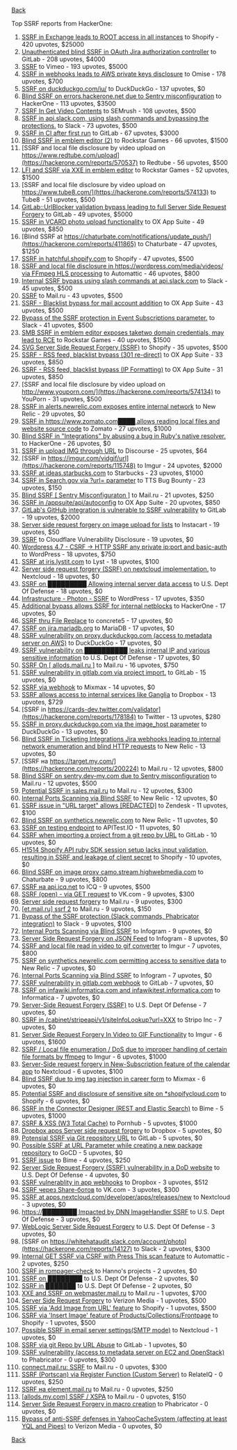 [Back](../README.md)

Top SSRF reports from HackerOne:

1. [SSRF in Exchange leads to ROOT access in all instances](https://hackerone.com/reports/341876) to Shopify - 420 upvotes, $25000
2. [Unauthenticated blind SSRF in OAuth Jira authorization controller](https://hackerone.com/reports/398799) to GitLab - 208 upvotes, $4000
3. [SSRF](https://hackerone.com/reports/549882) to Vimeo - 193 upvotes, $5000
4. [SSRF in webhooks leads to AWS private keys disclosure](https://hackerone.com/reports/508459) to Omise - 178 upvotes, $700
5. [SSRF on duckduckgo.com/iu/](https://hackerone.com/reports/398641) to DuckDuckGo - 137 upvotes, $0
6. [Blind SSRF on errors.hackerone.net due to Sentry misconfiguration](https://hackerone.com/reports/374737) to HackerOne - 113 upvotes, $3500
7. [SSRF In Get Video Contents](https://hackerone.com/reports/643622) to SEMrush - 108 upvotes, $500
8. [SSRF in api.slack.com, using slash commands and bypassing the protections.](https://hackerone.com/reports/381129) to Slack - 73 upvotes, $500
9. [SSRF in CI after first run](https://hackerone.com/reports/369451) to GitLab - 67 upvotes, $3000
10. [Blind SSRF in emblem editor (2)](https://hackerone.com/reports/265050) to Rockstar Games - 66 upvotes, $1500
11. [SSRF and local file disclosure by video upload on https://www.redtube.com/upload](https://hackerone.com/reports/570537) to Redtube - 56 upvotes, $500
12. [LFI and SSRF via XXE in emblem editor](https://hackerone.com/reports/347139) to Rockstar Games - 52 upvotes, $1500
13. [SSRF and local file disclosure by video upload on https://www.tube8.com/](https://hackerone.com/reports/574133) to Tube8 - 51 upvotes, $500
14. [GitLab::UrlBlocker validation bypass leading to full Server Side Request Forgery](https://hackerone.com/reports/541169) to GitLab - 49 upvotes, $5000
15. [SSRF in VCARD photo upload functionality](https://hackerone.com/reports/296045) to OX App Suite - 49 upvotes, $850
16. [Blind SSRF at https://chaturbate.com/notifications/update_push/](https://hackerone.com/reports/411865) to Chaturbate - 47 upvotes, $1250
17. [SSRF in hatchful.shopify.com](https://hackerone.com/reports/409701) to Shopify - 47 upvotes, $500
18. [SSRF and local file disclosure in https://wordpress.com/media/videos/ via FFmpeg HLS processing](https://hackerone.com/reports/237381) to Automattic - 46 upvotes, $800
19. [Internal SSRF bypass using slash commands at api.slack.com](https://hackerone.com/reports/356765) to Slack - 45 upvotes, $500
20. [SSRF](https://hackerone.com/reports/522203) to Mail.ru - 43 upvotes, $500
21. [SSRF - Blacklist bypass for mail account addition](https://hackerone.com/reports/303378) to OX App Suite - 43 upvotes, $500
22. [Bypass of the SSRF protection in Event Subscriptions parameter.](https://hackerone.com/reports/386292) to Slack - 41 upvotes, $500
23. [SMB SSRF in emblem editor exposes taketwo domain credentials, may lead to RCE](https://hackerone.com/reports/288353) to Rockstar Games - 40 upvotes, $1500
24. [SVG Server Side Request Forgery (SSRF)](https://hackerone.com/reports/223203) to Shopify - 35 upvotes, $500
25. [SSRF - RSS feed, blacklist bypass (301 re-direct)](https://hackerone.com/reports/299135) to OX App Suite - 33 upvotes, $850
26. [SSRF - RSS feed, blacklist bypass (IP Formatting)](https://hackerone.com/reports/299130) to OX App Suite - 31 upvotes, $850
27. [SSRF and local file disclosure by video upload on http://www.youporn.com/](https://hackerone.com/reports/574134) to YouPorn - 31 upvotes, $500
28. [SSRF in alerts.newrelic.com exposes entire internal network](https://hackerone.com/reports/198690) to New Relic - 29 upvotes, $0
29. [SSRF in https://www.zomato.com████ allows reading local files and website source code](https://hackerone.com/reports/271224) to Zomato - 27 upvotes, $1000
30. [Blind SSRF in "Integrations" by abusing a bug in Ruby's native resolver.](https://hackerone.com/reports/287245) to HackerOne - 26 upvotes, $0
31. [SSRF in upload IMG through URL](https://hackerone.com/reports/228377) to Discourse - 25 upvotes, $64
32. [SSRF in https://imgur.com/vidgif/url](https://hackerone.com/reports/115748) to Imgur - 24 upvotes, $2000
33. [SSRF at ideas.starbucks.com](https://hackerone.com/reports/500468) to Starbucks - 23 upvotes, $1000
34. [SSRF in Search.gov via ?url= parameter](https://hackerone.com/reports/514224) to TTS Bug Bounty - 23 upvotes, $150
35. [Blind SSRF [ Sentry Misconfiguraton ]](https://hackerone.com/reports/587012) to Mail.ru - 21 upvotes, $250
36. [SSRF in /appsuite/api/autoconfig](https://hackerone.com/reports/293847) to OX App Suite - 20 upvotes, $850
37. [GitLab's GitHub integration is vulnerable to SSRF vulnerability](https://hackerone.com/reports/446593) to GitLab - 19 upvotes, $2000
38. [Server side request forgery on image upload for lists](https://hackerone.com/reports/158016) to Instacart - 19 upvotes, $50
39. [SSRF](https://hackerone.com/reports/253558) to Cloudflare Vulnerability Disclosure - 19 upvotes, $0
40. [Wordpress 4.7 - CSRF -&gt; HTTP SSRF any private ip:port and basic-auth](https://hackerone.com/reports/187520) to WordPress - 18 upvotes, $750
41. [SSRF at iris.lystit.com](https://hackerone.com/reports/206894) to Lyst - 18 upvotes, $100
42. [Server side request forgery (SSRF) on nextcloud implementation.](https://hackerone.com/reports/145524) to Nextcloud - 18 upvotes, $0
43. [SSRF on █████████ Allowing internal server data access](https://hackerone.com/reports/326040) to U.S. Dept Of Defense - 18 upvotes, $0
44. [Infrastructure - Photon - SSRF](https://hackerone.com/reports/204513) to WordPress - 17 upvotes, $350
45. [Additional bypass allows SSRF for internal netblocks](https://hackerone.com/reports/288950) to HackerOne - 17 upvotes, $0
46. [SSRF thru File Replace](https://hackerone.com/reports/243865) to concrete5 - 17 upvotes, $0
47. [SSRF on jira.mariadb.org](https://hackerone.com/reports/397402) to MariaDB - 17 upvotes, $0
48. [SSRF vulnerability on proxy.duckduckgo.com (access to metadata server on AWS)](https://hackerone.com/reports/395521) to DuckDuckGo - 17 upvotes, $0
49. [SSRF vulnerability on ██████████ leaks internal IP and various sensitive information](https://hackerone.com/reports/310036) to U.S. Dept Of Defense - 17 upvotes, $0
50. [SSRF On [ allods.mail.ru ]](https://hackerone.com/reports/602498) to Mail.ru - 16 upvotes, $750
51. [SSRF vulnerability in gitlab.com via project import.](https://hackerone.com/reports/215105) to GitLab - 15 upvotes, $0
52. [SSRF via webhook](https://hackerone.com/reports/243277) to Mixmax - 14 upvotes, $0
53. [SSRF allows access to internal services like Ganglia](https://hackerone.com/reports/151086) to Dropbox - 13 upvotes, $729
54. [SSRF in https://cards-dev.twitter.com/validator](https://hackerone.com/reports/178184) to Twitter - 13 upvotes, $280
55. [SSRF in proxy.duckduckgo.com via the image_host parameter](https://hackerone.com/reports/358119) to DuckDuckGo - 13 upvotes, $0
56. [Blind SSRF in Ticketing Integrations Jira webhooks leading to internal network enumeration and blind HTTP requests](https://hackerone.com/reports/344032) to New Relic - 13 upvotes, $0
57. [SSRF на https://target.my.com/](https://hackerone.com/reports/200224) to Mail.ru - 12 upvotes, $800
58. [Blind SSRF on sentry.dev-my.com due to Sentry misconfiguration](https://hackerone.com/reports/686363) to Mail.ru - 12 upvotes, $500
59. [Potential SSRF in sales.mail.ru](https://hackerone.com/reports/97395) to Mail.ru - 12 upvotes, $300
60. [Internal Ports Scanning via Blind SSRF](https://hackerone.com/reports/263169) to New Relic - 12 upvotes, $0
61. [SSRF issue in "URL target" allows [REDACTED]](https://hackerone.com/reports/58897) to Zendesk - 11 upvotes, $100
62. [Blind SSRF on synthetics.newrelic.com](https://hackerone.com/reports/141304) to New Relic - 11 upvotes, $0
63. [SSRF on testing endpoint](https://hackerone.com/reports/128685) to APITest.IO - 11 upvotes, $0
64. [SSRF when importing a project from a git repo by URL](https://hackerone.com/reports/135937) to GitLab - 10 upvotes, $0
65. [H1514 Shopify API ruby SDK session setup lacks input validation, resulting in SSRF and leakage of client secret](https://hackerone.com/reports/423437) to Shopify - 10 upvotes, $0
66. [Blind SSRF on image proxy camo.stream.highwebmedia.com](https://hackerone.com/reports/385178) to Chaturbate - 9 upvotes, $800
67. [SSRF на api.icq.net](https://hackerone.com/reports/432277) to ICQ - 9 upvotes, $500
68. [SSRF (open) - via GET request](https://hackerone.com/reports/180527) to VK.com - 9 upvotes, $300
69. [Server side request forgery](https://hackerone.com/reports/427227) to Mail.ru - 9 upvotes, $300
70. [[et.mail.ru] ssrf 2](https://hackerone.com/reports/258237) to Mail.ru - 9 upvotes, $150
71. [Bypass of the SSRF protection (Slack commands, Phabricator integration)](https://hackerone.com/reports/61312) to Slack - 9 upvotes, $100
72. [Internal Ports Scanning via Blind SSRF](https://hackerone.com/reports/281950) to Infogram - 9 upvotes, $0
73. [Server Side Request Forgery on JSON Feed](https://hackerone.com/reports/280511) to Infogram - 8 upvotes, $0
74. [SSRF and local file read in video to gif converter](https://hackerone.com/reports/115857) to Imgur - 7 upvotes, $800
75. [SSRF on synthetics.newrelic.com permitting access to sensitive data](https://hackerone.com/reports/141682) to New Relic - 7 upvotes, $0
76. [Internal Ports Scanning via Blind SSRF](https://hackerone.com/reports/287496) to Infogram - 7 upvotes, $0
77. [SSRF vulnerability in gitlab.com webhook](https://hackerone.com/reports/301924) to GitLab - 7 upvotes, $0
78. [SSRF on infawiki.informatica.com and infawikitest.informatica.com](https://hackerone.com/reports/327480) to Informatica - 7 upvotes, $0
79. [Server-Side Request Forgery (SSRF)](https://hackerone.com/reports/382048) to U.S. Dept Of Defense - 7 upvotes, $0
80. [SSRF in /cabinet/stripeapi/v1/siteInfoLookup?url=XXX](https://hackerone.com/reports/738553) to Stripo Inc - 7 upvotes, $0
81. [Server Side Request Forgery In Video to GIF Functionality](https://hackerone.com/reports/91816) to Imgur - 6 upvotes, $1600
82. [SSRF / Local file enumeration / DoS due to improper handling of certain file formats by ffmpeg](https://hackerone.com/reports/115978) to Imgur - 6 upvotes, $1000
83. [Server-Side request forgery in New-Subscription feature of the calendar app](https://hackerone.com/reports/427835) to Nextcloud - 6 upvotes, $100
84. [Blind SSRF due to img tag injection in career form](https://hackerone.com/reports/236301) to Mixmax - 6 upvotes, $0
85. [Potential SSRF and disclosure of sensitive site on *shopifycloud.com](https://hackerone.com/reports/382612) to Shopify - 6 upvotes, $0
86. [SSRF in the Connector Designer (REST and Elastic Search)](https://hackerone.com/reports/112156) to Bime - 5 upvotes, $1000
87. [SSRF &amp; XSS (W3 Total Cache)](https://hackerone.com/reports/138721) to Pornhub - 5 upvotes, $1000
88. [Dropbox apps Server side request forgery](https://hackerone.com/reports/137229) to Dropbox - 5 upvotes, $0
89. [Potensial SSRF via Git repository URL](https://hackerone.com/reports/359288) to GitLab - 5 upvotes, $0
90. [Possible SSRF at URL Parameter while creating a new package repository](https://hackerone.com/reports/151680) to GoCD - 5 upvotes, $0
91. [SSRF issue](https://hackerone.com/reports/120219) to Bime - 4 upvotes, $250
92. [Server Side Request Forgery (SSRF) vulnerability in a DoD website](https://hackerone.com/reports/189648) to U.S. Dept Of Defense - 4 upvotes, $0
93. [SSRF vulnerablity in app webhooks](https://hackerone.com/reports/56828) to Dropbox - 3 upvotes, $512
94. [SSRF через Share-ботов](https://hackerone.com/reports/197365) to VK.com - 3 upvotes, $300
95. [SSRF at apps.nextcloud.com/developer/apps/releases/new](https://hackerone.com/reports/213358) to Nextcloud - 3 upvotes, $0
96. [https://████████ Impacted by DNN ImageHandler SSRF](https://hackerone.com/reports/482634) to U.S. Dept Of Defense - 3 upvotes, $0
97. [WebLogic Server Side Request Forgery](https://hackerone.com/reports/300513) to U.S. Dept Of Defense - 3 upvotes, $0
98. [SSRF on https://whitehataudit.slack.com/account/photo](https://hackerone.com/reports/14127) to Slack - 2 upvotes, $300
99. [Internal GET SSRF via CSRF with Press This scan feature](https://hackerone.com/reports/110801) to Automattic - 2 upvotes, $250
100. [SSRF in rompager-check](https://hackerone.com/reports/374818) to Hanno's projects - 2 upvotes, $0
101. [SSRF on ████████](https://hackerone.com/reports/406387) to U.S. Dept Of Defense - 2 upvotes, $0
102. [SSRF in ███████](https://hackerone.com/reports/207477) to U.S. Dept Of Defense - 2 upvotes, $0
103. [XXE and SSRF on webmaster.mail.ru](https://hackerone.com/reports/12583) to Mail.ru - 1 upvotes, $700
104. [Server Side Request Forgery](https://hackerone.com/reports/4461) to Verizon Media - 1 upvotes, $500
105. [SSRF via 'Add Image from URL' feature](https://hackerone.com/reports/67377) to Shopify - 1 upvotes, $500
106. [SSRF via 'Insert Image' feature of Products/Collections/Frontpage](https://hackerone.com/reports/67389) to Shopify - 1 upvotes, $500
107. [Possible SSRF in email server settings(SMTP mode)](https://hackerone.com/reports/222667) to Nextcloud - 1 upvotes, $0
108. [SSRF via git Repo by URL Abuse](https://hackerone.com/reports/191216) to GitLab - 1 upvotes, $0
109. [SSRF vulnerability (access to metadata server on EC2 and OpenStack)](https://hackerone.com/reports/53088) to Phabricator - 0 upvotes, $300
110. [connect.mail.ru: SSRF](https://hackerone.com/reports/14033) to Mail.ru - 0 upvotes, $300
111. [SSRF (Portscan) via Register Function (Custom Server)](https://hackerone.com/reports/16571) to RelateIQ - 0 upvotes, $250
112. [SSRF на element.mail.ru](https://hackerone.com/reports/117158) to Mail.ru - 0 upvotes, $250
113. [[allods.my.com] SSRF / XSPA](https://hackerone.com/reports/111950) to Mail.ru - 0 upvotes, $150
114. [Server Side Request Forgery in macro creation](https://hackerone.com/reports/50537) to Phabricator - 0 upvotes, $0
115. [Bypass of anti-SSRF defenses in YahooCacheSystem (affecting at least YQL and Pipes)](https://hackerone.com/reports/1066) to Verizon Media - 0 upvotes, $0


[Back](../README.md)